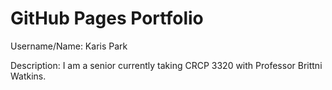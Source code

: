 # GitHub Pages Portfolio

Username/Name: Karis Park

Description: I am a senior currently taking CRCP 3320 with Professor Brittni Watkins.

